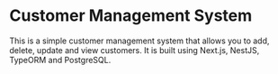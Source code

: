 # Customer Management System

This is a simple customer management system that allows you to add, delete, update and view customers. It is built using Next.js, NestJS, TypeORM and PostgreSQL.
